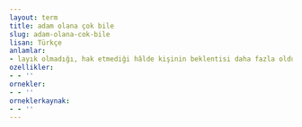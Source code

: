 ```yaml
---
layout: term
title: adam olana çok bile
slug: adam-olana-cok-bile
lisan: Türkçe
anlamlar:
- layık olmadığı, hak etmediği hâlde kişinin beklentisi daha fazla olduğu durumlarda kullanılan bir söz
ozellikler:
- - ''
ornekler:
- - ''
orneklerkaynak:
- - ''
---
```

